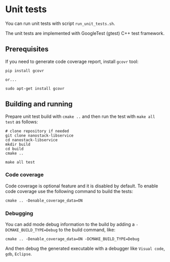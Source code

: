 # Unit tests

You can run unit tests with script `run_unit_tests.sh`.

The unit tests are implemented with GoogleTest (gtest) C++ test framework.

## Prerequisites

If you need to generate code coverage report, install `gcovr` tool:

```
pip install gcovr

or...

sudo apt-get install gcovr
```

## Building and running

Prepare unit test build with `cmake ..` and then run the test with `make all test` as follows:

```
# clone repository if needed
git clone nanostack-libservice
cd nanostack-libservice
mkdir build
cd build
cmake ..

make all test
```

### Code coverage

Code coverage is optional feature and it is disabled by default.
To enable code coverage use the following command to build the tests:
```
cmake .. -Denable_coverage_data=ON
```

### Debugging

You can add mode debug information to the build by adding a `-DCMAKE_BUILD_TYPE=Debug` to the build command, like:
```
cmake .. -Denable_coverage_data=ON -DCMAKE_BUILD_TYPE=Debug
```
And then debug the generated executable with a debugger like `Visual code`, `gdb`, `Eclipse`.
